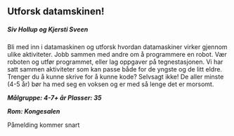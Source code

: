 ## Utforsk datamskinen!
##### Siv Hollup og Kjersti Sveen

Bli med inn i datamaskinen og utforsk hvordan datamaskiner virker gjennom ulike aktiviteter. Jobb sammen med andre om å programmere en robot. Vær roboten og utfør programmet, eller lag oppgaver på tegnestasjonen. Vi har satt sammen aktiviteter som kan passe både for de yngste og de litt eldre. Trenger du å kunne skrive for å kunne kode? Selvsagt ikke! De aller minste (4-5 år) bør ha med seg en voksen og er med så lenge det er morsomt. 

***Målgruppe: 4-7+ år      Plasser: 35***

***Rom: Kongesalen***

Påmelding kommer snart